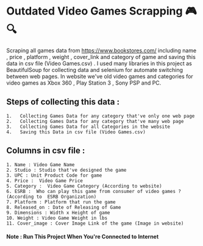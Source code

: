 # Outdated Video Games Scrapping 🎮🔍
Scraping all games data from https://www.bookstores.com/ including name , price , platform , weight , cover_link and category of game and saving this data in csv file (Video Games.csv) .
 I used many libraries in this project as BeautifulSoup for collecting data and selenium for automate switching between web pages.
In website we've old video games and categories for video games as Xbox 360 , Play Station 3 , Sony PSP and PC.

## Steps of collecting this data :
    1.   Collecting Games Data for any category that've only one web page 
    2.   Collecting Games Data for any category that've many web page
    3.   Collecting Games Data for all Categories in the website
    4.   Saving this Data in csv file (Video Games.csv)
 
## Columns in csv file :
    1. Name : Video Game Name
    2. Studio : Studio that've designed the game
    3. UPC : Unit Product Code for game
    4. Price :  Video Game Price
    5. Category :  Video Game Category (According to website)
    6. ESRB :  Who can play this game from consumer of video games ?    (According to  ESRB Organization)
    7. Platform : Platform that run the game
    8. Released_on : Date of Releasing of Game 
    9. Dimensions : Width x Height of game 
    10. Weight : Video Game Weight in lbs
    11. Cover_image : Cover Image Link of the game (Image in website)

#### Note   : **Run This Project When You're Connected to Internet**  
